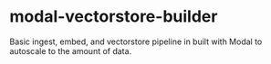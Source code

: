 # modal-vectorstore-builder
Basic ingest, embed, and vectorstore pipeline in built with Modal to autoscale to the amount of data.

